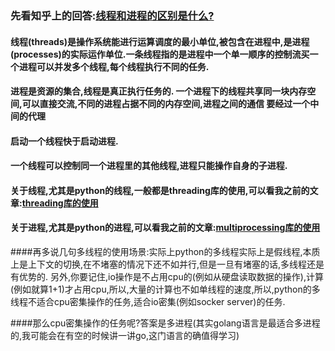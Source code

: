 ### 先看知乎上的回答:[线程和进程的区别是什么?](https://www.zhihu.com/question/25532384)

#### 线程\(threads\)是操作系统能进行运算调度的最小单位,被包含在进程中,是进程\(processes\)的实际运作单位.一条线程指的是进程中一个单一顺序的控制流买一个进程可以并发多个线程,每个线程执行不同的任务.

#### 进程是资源的集合,线程是真正执行任务的. 一个进程下的线程共享同一块内存空间,可以直接交流,不同的进程占据不同的内存空间,进程之间的通信 要经过一个中间的代理

#### 启动一个线程快于启动进程.

#### 一个线程可以控制同一个进程里的其他线程,进程只能操作自身的子进程.

#### 关于线程,尤其是python的线程,一般都是threading库的使用,可以看我之前的文章:[threading库的使用](https://www.gitbook.com/book/qq976739120/book/edit#/edit/master/threadingku-de-shi-yong.md?_k=r1op48)


#### 关于进程,尤其是python的进程,可以看我之前的文章:[multiprocessing库的使用](https://qq976739120.gitbooks.io/book/content/multiprocessing-ku-de-shi-yong.html)


####再多说几句多线程的使用场景:实际上python的多线程实际上是假线程,本质上是上下文的切换,在不堵塞的情况下还不如并行,但是一旦有堵塞的话,多线程还是有优势的. 另外,你要记住,io操作是不占用cpu的(例如从硬盘读取数据的操作),计算(例如就算1+1)才占用cpu,所以,大量的计算也不如单线程的速度,所以,python的多线程不适合cpu密集操作的任务,适合io密集(例如socker server)的任务.

####那么cpu密集操作的任务呢?答案是多进程(其实golang语言是最适合多进程的,我可能会在有空的时候讲一讲go,这门语言的确值得学习)

